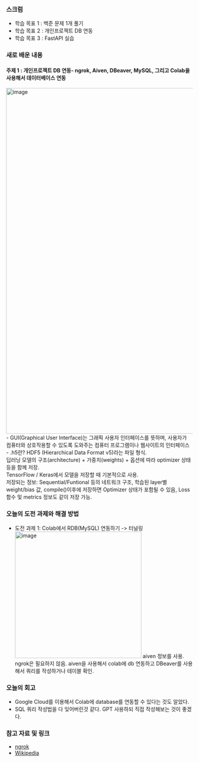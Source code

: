### 스크럼 
- 학습 목표 1 : 백준 문제 1개 풀기
- 학습 목표 2 : 개인프로젝트 DB 연동
- 학습 목표 3 : FastAPI 실습

### 새로 배운 내용
#### 주제 1 : 개인프로젝트 DB 연동- ngrok, Aiven, DBeaver, MySQL, 그리고 Colab을 사용해서 데이터베이스 연동 </br>
<img width="932" alt="image" src="https://github.com/user-attachments/assets/0bc5dc01-b657-40f5-8c81-fffc7866fd35" />
- GUI(Graphical User Interface)는 그래픽 사용자 인터페이스를 뜻하며, 사용자가 컴퓨터와 상호작용할 수 있도록 도와주는 컴퓨터 프로그램이나 웹사이트의 인터페이스
- .h5란?
  HDF5 (Hierarchical Data Format v5)라는 파일 형식. </br>
  딥러닝 모델의 구조(architecture) + 가중치(weights) + 옵션에 따라 optimizer 상태 등을 함께 저장. </br>
  TensorFlow / Keras에서 모델을 저장할 때 기본적으로 사용. </br>
  저장되는 정보: Sequential/Funtional 등의 네트워크 구조, 학습된 layer별 weight/bias 값, compile()이후에 저장하면 Optimizer 상태가 포함될 수 있음, Loss 함수 및 metrics 정보도 같이 저장 가능.

### 오늘의 도전 과제와 해결 방법
- 도전 과제 1: Colab에서 RDB(MySQL) 연동하기 -> 터널링 </br>
  <img width="341" alt="image" src="https://github.com/user-attachments/assets/fbe07b8c-d2a9-4e39-aa97-d9bfa7851661" />
  aiven 정보를 사용. </br>
  ngrok은 필요하지 않음. aiven을 사용해서 colab에 db 연동하고 DBeaver를 사용해서 쿼리를 작성하거나 테이블 확인. </br>
  
### 오늘의 회고
- Google Cloud를 이용해서 Colab에 database를 연동할 수 있다는 것도 알았다.
- SQL 쿼리 작성법을 다 잊어버린것 같다. GPT 사용하되 직접 작성해보는 것이 좋겠다.

### 참고 자료 및 링크
- [ngrok](https://ngrok.com/)
- [Wikipedia](https://ko.wikipedia.org/wiki/%EA%B7%B8%EB%9E%98%ED%94%BD_%EC%82%AC%EC%9A%A9%EC%9E%90_%EC%9D%B8%ED%84%B0%ED%8E%98%EC%9D%B4%EC%8A%A4)
